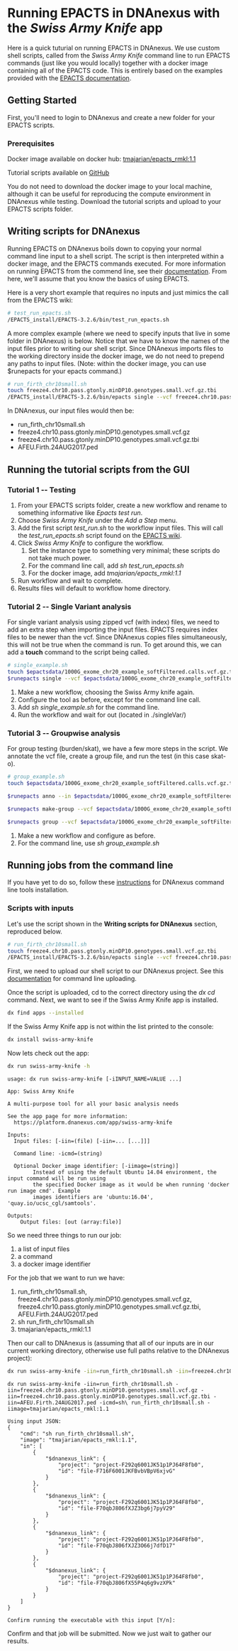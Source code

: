# Running EPACTS in DNAnexus with the *Swiss Army Knife* app

Here is a quick tuturial on running EPACTS in DNAnexus. We use custom shell scripts, called from the *Swiss Army Knife* command line to run EPACTS commands (just like you would locally) together with a docker image containing all of the EPACTS code. This is entirely based on the examples provided with the [EPACTS documentation](https://genome.sph.umich.edu/wiki/EPACTS#Getting_Started_With_Examples).

## Getting Started

First, you'll need to login to DNAnexus and create a new folder for your EPACTS scripts. 

### Prerequisites

Docker image available on docker hub: [tmajarian/epacts_rmkl:1.1](https://hub.docker.com/r/tmajarian/epacts_rmkl/)

Tutorial scripts available on [GitHub](https://github.com/manning-lab/topmed-t2d-glycemia-public/tree/dev/workflows/epacts)

You do not need to download the docker image to your local machine, although it can be useful for reproducing the compute environment in DNAnexus while testing. Download the tutorial scripts and upload to your EPACTS scripts folder.

## Writing scripts for DNAnexus

Running EPACTS on DNAnexus boils down to copying your normal command line input to a shell script. The script is then interpreted within a docker image, and the EPACTS commands executed. For more information on running EPACTS from the commend line, see their [documentation](https://genome.sph.umich.edu/wiki/EPACTS). From here, we'll assume that you know the basics of using EPACTS. 

Here is a very short example that requires no inputs and just mimics the call from the EPACTS wiki:

```bash
# test_run_epacts.sh
/EPACTS_install/EPACTS-3.2.6/bin/test_run_epacts.sh
```

A more complex example (where we need to specify inputs that live in some folder in DNAnexus) is below. Notice that we have to know the names of the input files prior to writing our shell script. Since DNAnexus imports files to the working directory inside the docker image, we do not need to prepend any paths to input files. (Note: within the docker image, you can use $runepacts for your epacts command.)

```bash
# run_firth_chr10small.sh
touch freeze4.chr10.pass.gtonly.minDP10.genotypes.small.vcf.gz.tbi
/EPACTS_install/EPACTS-3.2.6/bin/epacts single --vcf freeze4.chr10.pass.gtonly.minDP10.genotypes.small.vcf.gz --ped AFEU.Firth.24AUG2017.ped --pheno t2d_ctrl --cov age --cov sex --cov PC1 --test b.firth --out testsmallminmaf001 --chr 10 -run 4 --min-maf 0.001

```

In DNAnexus, our input files would then be:
* run_firth_chr10small.sh
* freeze4.chr10.pass.gtonly.minDP10.genotypes.small.vcf.gz
* freeze4.chr10.pass.gtonly.minDP10.genotypes.small.vcf.gz.tbi
* AFEU.Firth.24AUG2017.ped

## Running the tutorial scripts from the GUI

### Tutorial 1 -- Testing

1. From your EPACTS scripts folder, create a new workflow and rename to something informative like _Epacts test run_.
2. Choose _Swiss Army Knife_ under the _Add a Step_ menu. 
3. Add the first script *test_run.sh* to the workflow input files. This will call the *test_run_epacts.sh* script found on the [EPACTS wiki](https://genome.sph.umich.edu/wiki/EPACTS#Getting_Started_With_Examples).
4. Click _Swiss Army Knife_ to configure the workflow.
   1. Set the instance type to something very minimal; these scripts do not take much power.
   2. For the command line call, add *sh test_run_epacts.sh*
   3. For the docker image, add *tmajarian/epacts_rmkl:1.1*
5. Run workflow and wait to complete.
6. Results files will default to workflow home directory.

### Tutorial 2 --  Single Variant analysis

For single variant analysis using zipped vcf (with index) files, we need to add an extra step when importing the input files. EPACTS requires index files to be newer than the vcf. Since DNAnexus copies files simultaneously, this will not be true when the command is run. To get around this, we can add a **touch** command to the script being called.

```bash
# single_example.sh
touch $epactsdata/1000G_exome_chr20_example_softFiltered.calls.vcf.gz.tbi
$runepacts single --vcf $epactsdata/1000G_exome_chr20_example_softFiltered.calls.vcf.gz --ped  $epactsdata/1000G_dummy_pheno.ped  --min-maf 0.001 --chr 20 --pheno DISEASE --cov AGE --cov SEX --test b.score --anno --out test --run 2
```

1. Make a new workflow, choosing the Swiss Army knife again.
2. Configure the tool as before, except for the command line call.
3. Add *sh single_example.sh* for the command line.
4. Run the workflow and wait for out (located in ./singleVar/)

### Tutorial 3 -- Groupwise analysis

For group testing (burden/skat), we have a few more steps in the script. We annotate the vcf file, create a group file, and run the test (in this case skat-o).

```bash
# group_example.sh
touch $epactsdata/1000G_exome_chr20_example_softFiltered.calls.vcf.gz.tbi

$runepacts anno --in $epactsdata/1000G_exome_chr20_example_softFiltered.calls.vcf.gz --out $epactsdata/1000G_exome_chr20_example_softFiltered.calls.anno.vcf.gz

$runepacts make-group --vcf $epactsdata/1000G_exome_chr20_example_softFiltered.calls.anno.vcf.gz --out $epactsdata/1000G_exome_chr20_example_softFiltered.calls.anno.grp --format epacts --nonsyn

$runepacts group --vcf $epactsdata/1000G_exome_chr20_example_softFiltered.calls.anno.vcf.gz --groupf $epactsdata/1000G_exome_chr20_example_softFiltered.calls.anno.grp --out test.gene.skat --ped $epactsdata/1000G_dummy_pheno.ped --max-maf 0.05  --pheno QT --cov AGE --cov SEX --test skat --skat-o --run 2
```

1. Make a new workflow and configure as before.
2. For the command line, use *sh group_example.sh*

## Running jobs from the command line

If you have yet to do so, follow these [instructions](https://wiki.dnanexus.com/Command-Line-Client/Quickstart) for DNAnexus command line tools installation.

### Scripts with inputs

Let's use the script shown in the __Writing scripts for DNAnexus__ section, reproduced below.

```bash
# run_firth_chr10small.sh
touch freeze4.chr10.pass.gtonly.minDP10.genotypes.small.vcf.gz.tbi
/EPACTS_install/EPACTS-3.2.6/bin/epacts single --vcf freeze4.chr10.pass.gtonly.minDP10.genotypes.small.vcf.gz --ped AFEU.Firth.24AUG2017.ped --pheno t2d_ctrl --cov age --cov sex --cov PC1 --test b.firth --out testsmallminmaf001 --chr 10 -run 4 --min-maf 0.001

```

First, we need to upload our shell script to our DNAnexus project. See this [documentation](https://wiki.dnanexus.com/Command-Line-Client/Quickstart#Upload) for command line uploading.

Once the script is uploaded, cd to the correct directory using the *dx cd* command. Next, we want to see if the Swiss Army Knife app is installed.

```bash
dx find apps --installed
```

If the Swiss Army Knife app is not within the list printed to the console:

```bash
dx install swiss-army-knife
```

Now lets check out the app:

```bash
dx run swiss-army-knife -h
```

```
usage: dx run swiss-army-knife [-iINPUT_NAME=VALUE ...]

App: Swiss Army Knife

A multi-purpose tool for all your basic analysis needs

See the app page for more information:
  https://platform.dnanexus.com/app/swiss-army-knife

Inputs:
  Input files: [-iin=(file) [-iin=... [...]]]

  Command line: -icmd=(string)

  Optional Docker image identifier: [-iimage=(string)]
        Instead of using the default Ubuntu 14.04 environment, the input command will be run using
        the specified Docker image as it would be when running 'docker run image cmd'. Example
        images identifiers are 'ubuntu:16.04', 'quay.io/ucsc_cgl/samtools'.

Outputs:
	Output files: [out (array:file)]
```

So we need three things to run our job:

1. a list of input files
2. a command
3. a docker image identifier

For the job that we want to run we have:

1. run_firth_chr10small.sh, freeze4.chr10.pass.gtonly.minDP10.genotypes.small.vcf.gz, freeze4.chr10.pass.gtonly.minDP10.genotypes.small.vcf.gz.tbi, AFEU.Firth.24AUG2017.ped
2. sh run_firth_chr10small.sh
3. tmajarian/epacts_rmkl:1.1

Then our call to DNAnexus is (assuming that all of our inputs are in our current working directory, otherwise use full paths relative to the DNAnexus project):

```bash
dx run swiss-army-knife -iin=run_firth_chr10small.sh -iin=freeze4.chr10.pass.gtonly.minDP10.genotypes.small.vcf.gz -iin=freeze4.chr10.pass.gtonly.minDP10.genotypes.small.vcf.gz.tbi -iin=AFEU.Firth.24AUG2017.ped -icmd=sh\ run_firth_chr10small.sh -iimage=tmajarian/epacts_rmkl:1.1
```

```
dx run swiss-army-knife -iin=run_firth_chr10small.sh -iin=freeze4.chr10.pass.gtonly.minDP10.genotypes.small.vcf.gz -iin=freeze4.chr10.pass.gtonly.minDP10.genotypes.small.vcf.gz.tbi -iin=AFEU.Firth.24AUG2017.ped -icmd=sh\ run_firth_chr10small.sh -iimage=tmajarian/epacts_rmkl:1.1

Using input JSON:
{
    "cmd": "sh run_firth_chr10small.sh",
    "image": "tmajarian/epacts_rmkl:1.1",
    "in": [
        {
            "$dnanexus_link": {
                "project": "project-F292q6001JK51p1PJ64F8fb0",
                "id": "file-F716F6001JKFBvbVBpV6xjvG"
            }
        },
        {
            "$dnanexus_link": {
                "project": "project-F292q6001JK51p1PJ64F8fb0",
                "id": "file-F70qbJ806fXJZ3bg6j7pyV29"
            }
        },
        {
            "$dnanexus_link": {
                "project": "project-F292q6001JK51p1PJ64F8fb0",
                "id": "file-F70qbJ806fXJZ3O66j7dfD17"
            }
        },
        {
            "$dnanexus_link": {
                "project": "project-F292q6001JK51p1PJ64F8fb0",
                "id": "file-F70qbJ806fX55P4q6g9vzXPk"
            }
        }
    ]
}

Confirm running the executable with this input [Y/n]:
```

Confirm and that job will be submitted. Now we just wait to gather our results.
